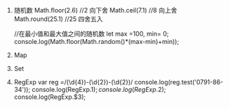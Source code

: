 1. 随机数
    Math.floor(2.6)  //2  向下舍
    Math.ceil(7.1)   //8  向上舍
    Math.round(25.1) //25 四舍五入

    //在最小值和最大值之间的随机数
    let max =100,
    min= 0;
    console.log(Math.floor(Math.random()*(max-min)+min)); 

2. Map 
3. Set
4. RegExp
    var reg =/(\d{4})-(\d{2})-(\d{2})/
    console.log(reg.test('0791-86-34')); 
    console.log(RegExp.$1);
    console.log(RegExp.$2);
    console.log(RegExp.$3); 
